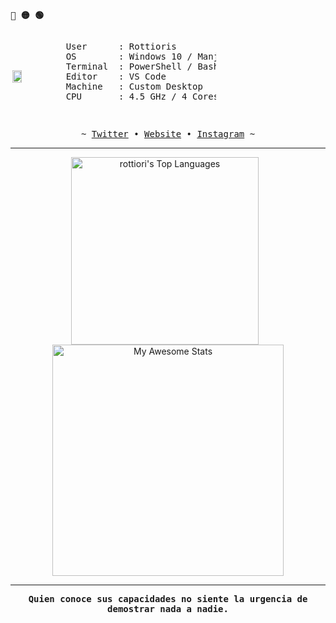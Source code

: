 <p align="left"><b><samp>🔴 🟡 🟢</samp></b></p>

<div style="display: flex; align-items: center;">
  <!-- Imagen de perfil -->
  <img src="https://avatars.githubusercontent.com/u/185826827?v=4" width="17%" align="right" />
  
  <!-- Información del usuario -->
  <div style="width: 240px;">
    <pre>
User      : Rottioris
OS        : Windows 10 / Manjaro-xfce
Terminal  : PowerShell / Bash
Editor    : VS Code
Machine   : Custom Desktop
CPU       : 4.5 GHz / 4 Cores / 8 Threads

</pre>
  </div>
</div>

<p align="center">
  <samp> 
     ~
     <a href="https://x.com/rottioris" target="_blank">Twitter</a> &#8226;
     <a href="https://rottioris.site/" target="_blank">Website</a> &#8226;
     <a href="https://www.instagram.com/rottioris/" target="_blank">Instagram</a>
     ~
  </samp>
</p>

---
<p align="center">
  <img src="https://github-readme-stats.vercel.app/api/top-langs/?username=rottioris&theme=tokyonight&show_icons=true&hide_border=false&layout=compact" alt="rottiori's Top Languages" width="300" style="margin-right: 10px;"/>
  <img src="https://awesome-github-stats.azurewebsites.net/user-stats/rottioris?cardType=github&theme=tokyonight&preferLogin=true" alt="My Awesome Stats" width="370"/>
</p>


---

<p align="center"><b><samp>Quien conoce sus capacidades no siente la urgencia de demostrar nada a nadie.</samp></b></p>

   
